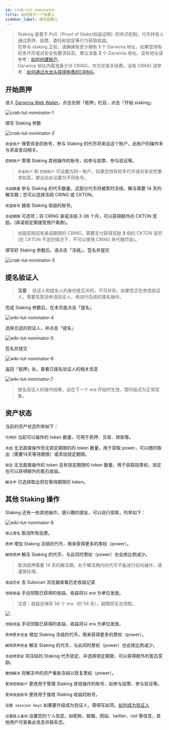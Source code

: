```yaml
---
id: crab-tut-nominator
title: 如何成为一个投票人
sidebar_label: 成为投票人
---
```


> Staking 是基于 PoS（Proof of Stake/权益证明）的共识机制，代币持有人通过质押、投票、委托和锁定等行为获取收益。  
> 在参与 staking 之前，请确保有至少拥有 **1** 个 Darwinia 地址，如果您持有较多代币或对安全性要求较高，建议准备 **2** 个 Darwinia 地址。没有地址请参考：[如何创建账户](https://docs.darwinia.network/docs/zh-CN/crab-tut-create-account)。  
> Darwinia 地址内需准备少许 CRING，作为交易手续费。没有 CRING 请参考：[如何通过水龙头获得免费的CRING](https://docs.darwinia.network/docs/zh-CN/crab-tut-claim-cring)。

## 开始质押

进入 [Darwinia Web Wallet](https://apps.darwinia.network)，点击左侧「抵押」栏目，点击「开始 staking」  

![crab-tut-nominator-1](assets/crab-tut-nominator-1.png)

填写 Staking 参数  

![crab-tut-nominator-2](assets/crab-tut-nominator-2.png)

`资金账户` 保管资金的账号，参与 Staking 的代币将来自这个账户，此账户的操作多与资金变动相关。

`控制账户` 管理 Staking 其他操作的账号，如参与投票、参与验证等。

> `资金账户` 和 `控制账户` 可设置为同一账户，如果您持有较多代币或对安全性要求较高，建议此处设置为不同账号。  

`冻结数量` 参与 Staking 的代币数量，这部分代币将被暂时冻结，解冻需要 14 天的解冻期；您可以选择冻结 CRING 或 CKTON。

`收益账号` 接收 Staking 收益的账号。

`冻结期限` 可选项；将 CRING 承诺冻结 3-36 个月，可以获得额外的 CKTON 奖励。(承诺锁定需接受用户条款)。

> 如提前赎回有承诺期限的 CRING，需要支付获得奖励 **3** 倍的 CKTON 惩罚 (在 CKTON 不足的情况下，不可以使用 CRING 来代缴罚金)。

填写好 Staking 参数后，请点击「冻结」，签名并提交

![crab-tut-nominator-3](assets/crab-tut-nominator-3.png)

## 提名验证人

> **注意**： 验证人和提名人的身份是互斥的，不可并存。如果您正在参选验证人，需要先取消参选验证人，再进行后续的提名操作。

完成 Staking 参数后，在本页面点击「提名」

![wiki-tut-nominator-4](assets/wiki-tut-nominator-4-cn.png)

选择合适的验证人，并点击「提名」

![wiki-tut-nominator-5](assets/wiki-tut-nominator-5-cn.png)

签名并提交

![wiki-tut-nominator-6](assets/wiki-tut-nominator-6-cn.png)

返回「抵押」处，查看已提名验证人的相关信息

![wiki-tut-nominator-7](assets/wiki-tut-nominator-7-cn.png)

> 提名验证人的操作结果，会在下一个 era 开始时生效，暂时延迟为正常现象。

## 资产状态

当前的资产状态列举如下：

`可用的` 当前可以操作的 token 数量，可用于质押、交易、转账等。

`冻结` 无法直接操作但无锁定期限的的 token 数量，用于获取 power，可以随时取出（需要14天等待期限）或添加锁定期限。

`锁定` 无法直接操作的 token 且有锁定期限的 token 数量，用于获取投票权，锁定也可以获得额外的氪石收益。

`解冻中` 已选择取出但在等待期限的 token。

## 其他 Staking 操作

Staking 还有一些其他操作，感兴趣的朋友，可以自行探索，列举如下：

![wiki-tut-nominator-8](assets/wiki-tut-nominator-8-cn.png)

`停止提名` 取消所有投票。

`质押`  增加 Staking 冻结的代币，用来获得更多的票权（power）。

`解除质押` 解冻 Staking 的代币，与此同时票权（power）也会按比例减少。

> 取消抵押需要 14 天的解冻期，处于解冻期内的代币不能进行任何操作，请谨慎处理。

`收益历史` 去 Subscan 浏览器查看历史收益记录

`领取收益` 手动领取已获得的收益，收益将以 era 为单位发放。

> 注意：收益会保存 56 个 era（约 56 天），超期将无法领取。

![](assets/wiki-tut-nominator-9-cn.png)

`领取收益` 手动领取已获得的收益，收益将以 era 为单位发放。

`质押更多资金` 增加 Staking 冻结的代币，用来获得更多的票权（power）。

`解除质押资金` 解冻 Staking 的代币，与此同时票权（power）也会按比例减少。

`冻结转锁定` 将冻结的 Staking 代币锁定，并选择锁定期限，可以获得额外的氪石奖励。

`撤销解冻` 将解冻中的资产重新冻结以恢复票权（power）。

`更改控制账户` 更改用于管理 Staking 其他操作的账号，如参与投票、参与验证等。

`更改收益账号` 更改用于接收 Staking 收益的账号。

`设置 session keys` 如果要升级成为验证人，需填写此项。[如何成为验证人](https://docs.darwinia.network/docs/zh-CN/wiki-tut-validator)

`设置链上身份` 设置您的个人信息，如昵称、邮箱、网站、twitter、riot 等信息，其他用户可查看此信息并联系您。


